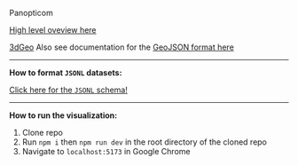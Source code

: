 Panopticom

[High level oveview here](https://petergabriel.com/focus/the-panopticom/)

[3dGeo](https://d3js.org/d3-geo)
Also see documentation for the [GeoJSON format here](https://datatracker.ietf.org/doc/html/rfc7946#section-3.1.6)

---

**How to format `JSONL` datasets:**

[Click here for the `JSONL` schema!](./standardized_json.md)

---

**How to run the visualization:**

1. Clone repo
2. Run `npm i` then `npm run dev` in the root directory of the cloned repo
3. Navigate to `localhost:5173` in Google Chrome